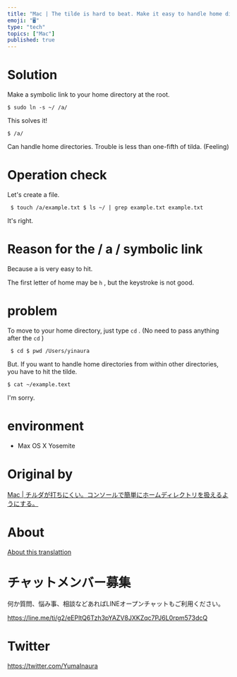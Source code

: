 ```yaml
---
title: "Mac | The tilde is hard to beat. Make it easy to handle home directori"
emoji: "🖥"
type: "tech"
topics: ["Mac"]
published: true
---
```


# Solution 

Make a symbolic link to your home directory at the root.

`$ sudo ln -s ~/ /a/`

 

This solves it!

`$ /a/`

 

Can handle home directories. Trouble is less than one-fifth of tilda. (Feeling)

# Operation check 

Let's create a file.

     $ touch /a/example.txt $ ls ~/ | grep example.txt example.txt 

It's right.

# Reason for the / a / symbolic link 

Because a is very easy to hit.

The first letter of home may be `h` , but the keystroke is not good.

# problem 

To move to your home directory, just type `cd` . (No need to pass anything after the `cd` )

     $ cd $ pwd /Users/yinaura 

But. If you want to handle home directories from within other directories, you have to hit the tilde.

`$ cat ~/example.text`

 

I'm sorry.

# environment 

- Max OS X Yosemite 


# Original by
[Mac | チルダが打ちにくい。コンソールで簡単にホームディレクトリを扱えるようにする。](https://qiita.com/Yinaura/items/59f1cf0c867c8bf7b210)

# About

[About this translattion](https://qiita.com/YumaInaura/items/7f6fd1e9310a6816469a)








<!-- Update From Qiita API -->

# チャットメンバー募集


何か質問、悩み事、相談などあればLINEオープンチャットもご利用ください。

https://line.me/ti/g2/eEPltQ6Tzh3pYAZV8JXKZqc7PJ6L0rpm573dcQ





# Twitter


https://twitter.com/YumaInaura


<!-- Update From Qiita API -->


